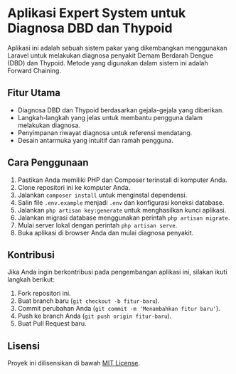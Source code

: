 # Aplikasi Expert System untuk Diagnosa DBD dan Thypoid



Aplikasi ini adalah sebuah sistem pakar yang dikembangkan menggunakan Laravel untuk melakukan diagnosa penyakit Demam Berdarah Dengue (DBD) dan Thypoid. Metode yang digunakan dalam sistem ini adalah Forward Chaining.

## Fitur Utama

- Diagnosa DBD dan Thypoid berdasarkan gejala-gejala yang diberikan.
- Langkah-langkah yang jelas untuk membantu pengguna dalam melakukan diagnosa.
- Penyimpanan riwayat diagnosa untuk referensi mendatang.
- Desain antarmuka yang intuitif dan ramah pengguna.

## Cara Penggunaan

1. Pastikan Anda memiliki PHP dan Composer terinstall di komputer Anda.
2. Clone repositori ini ke komputer Anda.
3. Jalankan `composer install` untuk menginstal dependensi.
4. Salin file `.env.example` menjadi `.env` dan konfigurasi koneksi database.
5. Jalankan `php artisan key:generate` untuk menghasilkan kunci aplikasi.
6. Jalankan migrasi database menggunakan perintah `php artisan migrate`.
7. Mulai server lokal dengan perintah `php artisan serve`.
8. Buka aplikasi di browser Anda dan mulai diagnosa penyakit.

## Kontribusi

Jika Anda ingin berkontribusi pada pengembangan aplikasi ini, silakan ikuti langkah berikut:

1. Fork repositori ini.
2. Buat branch baru (`git checkout -b fitur-baru`).
3. Commit perubahan Anda (`git commit -m 'Menambahkan fitur baru'`).
4. Push ke branch Anda (`git push origin fitur-baru`).
5. Buat Pull Request baru.

## Lisensi

Proyek ini dilisensikan di bawah [MIT License](LICENSE).
